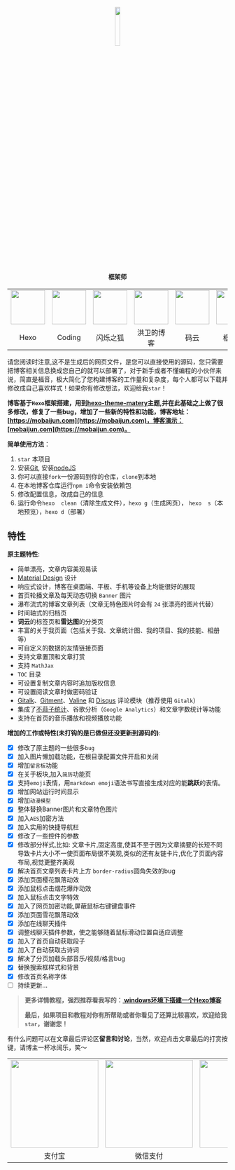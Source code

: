 <p align="center"><img width="15%" src="https://www.mobaijun.com/medias/avatar.jpg"/></p>
<h4 align="center">框架师</h4>
<table align="center">
    <tr>
        <td align="center"><img width="78px" height="78px"
                                src="https://wang_lianjie.gitee.io/mobai_images.gitee.io/img/2020-4-28/7.jpg"/>
        </td>
        <td align="center"><img width="78px" height="78px"
                                src="https://wang_lianjie.gitee.io/mobai_images.gitee.io/img/2020-4-28/4.jpg"/>
        </td>
        <td align="center"><img width="78px" height="78px"
                                src="https://wang_lianjie.gitee.io/mobai_images.gitee.io/img/2020-4-28/1.jpg"/>
        </td>
        <td align="center"><img width="78px" height="78px"
                                src="https://wang_lianjie.gitee.io/mobai_images.gitee.io/img/2020-4-28/2.jpg"/>
        </td>
        <td align="center"><img width="78px" height="78px"
                                src="https://wang_lianjie.gitee.io/mobai_images.gitee.io/img/2020-4-28/3.jpg"/>
        </td>
        <td align="center"><img width="78px" height="78px"
                                src="https://wang_lianjie.gitee.io/mobai_images.gitee.io/img/2020-4-28/6.jpg"/>
        </td>
    </tr>
    <tr>
        <td align="center">Hexo</td>
        <td align="center">Coding</td>
        <td align="center">闪烁之狐</td>
        <td align="center">洪卫的博客</td>
        <td align="center">码云</td>
        <td align="center">框架师</td>
    </tr>
</table>


请您阅读时注意,这不是生成后的网页文件，是您可以直接使用的源码，您只需要把博客相关信息换成您自己的就可以部署了，对于新手或者不懂编程的小伙伴来说，简直是福音，极大简化了您构建博客的工作量和复杂度，每个人都可以下载并修改成自己喜欢样式！如果你有修改想法，欢迎给我`star`！

**博客基于`Hexo`框架搭建，用到[hexo-theme-matery](https://github.com/shw2018/hexo-theme-matery)主题,并在此基础之上做了很多修改，修复了一些bug，增加了一些新的特性和功能，博客地址：[https://mobaijun.com](https://mobaijun.com)，博客演示：[mobaijun.com](https://mobaijun.com)。**

**简单使用方法**：

1. `star` 本项目
2. 安装[Git](https://git-scm.com/downloads), 安装[nodeJS](https://nodejs.org/en/)
3. 你可以直接`fork`一份源码到你的仓库，`clone`到本地
4. 在本地博客仓库运行`npm i`命令安装依赖包
5. 修改配置信息，改成自己的信息
6. 运行命令`hexo  clean`（清除生成文件），`hexo g`（生成网页）， `hexo  s`（本地预览），`hexo d`（部署）

## 特性

**原主题特性**:

- 简单漂亮，文章内容美观易读
- [Material Design](https://material.io/) 设计
- 响应式设计，博客在桌面端、平板、手机等设备上均能很好的展现
- 首页轮播文章及每天动态切换 `Banner` 图片
- 瀑布流式的博客文章列表（文章无特色图片时会有 `24` 张漂亮的图片代替）
- 时间轴式的归档页
- **词云**的标签页和**雷达图**的分类页
- 丰富的关于我页面（包括关于我、文章统计图、我的项目、我的技能、相册等）
- 可自定义的数据的友情链接页面
- 支持文章置顶和文章打赏
- 支持 `MathJax`
- `TOC` 目录
- 可设置复制文章内容时追加版权信息
- 可设置阅读文章时做密码验证
- [Gitalk](https://gitalk.github.io/)、[Gitment](https://imsun.github.io/gitment/)、[Valine](https://valine.js.org/) 和 [Disqus](https://disqus.com/) 评论模块（推荐使用 `Gitalk`）
- 集成了[不蒜子统计](http://busuanzi.ibruce.info/)、谷歌分析（`Google Analytics`）和文章字数统计等功能
- 支持在首页的音乐播放和视频播放功能

 **增加的工作或特性(未打钩的是已做但还没更新到源码的)**:

- [x] 修改了原主题的一些很多`bug`    
- [x] 加入图片懒加载功能，在根目录配置文件开启和关闭     
- [x] 增加`留言板`功能           
- [x] 在关于板块,加入`简历`功能页    
- [x] 支持`emoji`表情，用`markdown emoji`语法书写直接生成对应的能**跳跃**的表情。   
- [x] 增加网站运行时间显示  
- [x] 增加`动漫模型`     
- [x] 整体替换Banner图片和文章特色图片
- [x] 加入`AES`加密方法
- [x] 加入实用的快捷导航栏      
- [x] 修改了一些控件的参数   
- [x] 修改部分样式,比如: 文章卡片,固定高度,使其不至于因为文章摘要的长短不同导致卡片大小不一使页面布局很不美观,类似的还有友链卡片,优化了页面内容布局,视觉更整齐美观          
- [x] 解决首页文章列表卡片上方 `border-radius`圆角失效的bug  
- [x] 添加页面樱花飘落动效           
- [x] 添加鼠标点击烟花爆炸动效   
- [x] 加入鼠标点击文字特效   
- [x] 加入了网页加密功能,屏蔽鼠标右键键盘事件
- [x] 添加页面雪花飘落动效            
- [x] 添加在线聊天插件            
- [x] 调整线聊天插件参数，使之能够随着鼠标滑动位置自适应调整 
- [x] 加入了首页自动获取段子
- [x] 加入了自动获取古诗词
- [x] 解决了分页加载头部音乐/视频/格言bug
- [x] 替换搜索框样式和背景
- [x] 修改首页名称字体
- [ ] 持续更新...

>**更多详情教程，强烈推荐看我写的：[ windows环境下搭建一个Hexo博客 ]( https://mobaijun.com/posts/259861027.html )**
>
>**最后，如果项目和教程对你有所帮助或者你看见了还算比较喜欢，欢迎给我`star`，谢谢您！**

有什么问题可以在文章最后评论区**留言和讨论**，当然，欢迎点击文章最后的打赏按键，请博主一杯冰阔乐，笑～
<table align="center">
    <tr>
        <td align="center"><img width="200px" height="200px"
                                src="https://wang_lianjie.gitee.io/mobai_images.gitee.io/img/zf/alipay.jpg"/>
        </td>
        <td align="center"><img width="200px" height="200px"
                                src="https://wang_lianjie.gitee.io/mobai_images.gitee.io/img/zf/wechat.jpg"/>
        </td>
        <td align="center"><img width="200px" height="200px"
                                src="https://wang_lianjie.gitee.io/mobai_images.gitee.io/img/zf/zan.jpg"/>
        </td>
    </tr>
    <tr>
        <td align="center">支付宝</td>
        <td align="center">微信支付</td>
        <td align="center">赞赏</td>
    </tr>
</table>